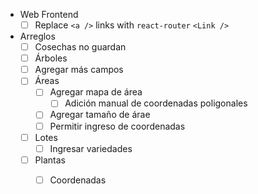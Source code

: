 
- Web Frontend
    - [ ] Replace `<a />` links with `react-router` `<Link />`
- Arreglos
    - [ ] Cosechas no guardan
    - [ ] Árboles
    - [ ] Agregar más campos
    - [ ] Áreas
        - [ ] Agregar mapa de área
            - [ ] Adición manual de coordenadas poligonales
        - [ ] Agregar tamaño de árae
        - [ ] Permitir ingreso de coordenadas
    - [ ] Lotes
        - [ ] Ingresar variedades
    - [ ] Plantas
        - [ ] Coordenadas


